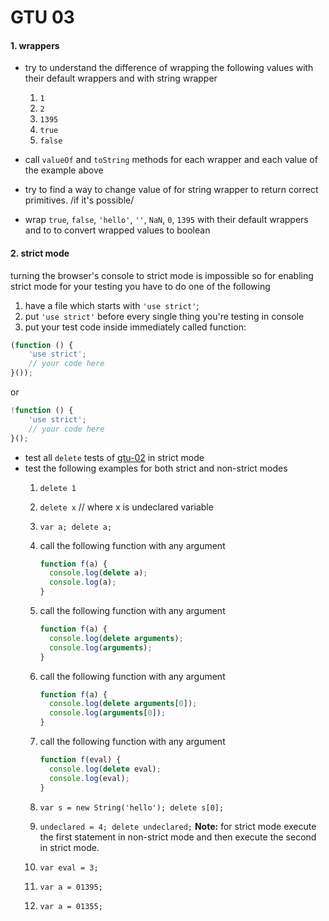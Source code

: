 # GTU 03

#### 1. wrappers

* try to understand the difference of wrapping the following values
with their default wrappers and with string wrapper
  1. `1`
  2. `2`
  3. `1395`
  4. `true`
  5. `false`

* call `valueOf` and `toString` methods for each wrapper and each value
  of the example above

* try to find a way to change value of for string wrapper to return
  correct primitives. /if it's possible/

* wrap `true`, `false`, `'hello'`, `''`, `NaN`, `0`, `1395` with their
  default wrappers and to to convert wrapped values to boolean

#### 2. strict mode

turning the browser's console to strict mode is impossible so for enabling
strict mode for your testing you have to do one of the following
1. have a file which starts with `'use strict'`;
2. put `'use strict'` before every single thing you're testing in console
3. put your test code inside immediately called function:
```javascript
(function () {
    'use strict';
    // your code here
}());
```
or
```javascript
!function () {
    'use strict';
    // your code here
}();
```
* test all `delete` tests of [gtu-02](../gtu-02) in strict mode
* test the following examples for both strict and non-strict modes
  1. `delete 1`
  2. `delete x` // where x is undeclared variable
  3. `var a; delete a;`
  4. call the following function with any argument

      ```javascript
      function f(a) {
        console.log(delete a);
        console.log(a);
      }
      ```

  5. call the following function with any argument

      ```javascript
      function f(a) {
        console.log(delete arguments);
        console.log(arguments);
      }
      ```

  6. call the following function with any argument

      ```javascript
      function f(a) {
        console.log(delete arguments[0]);
        console.log(arguments[0]);
      }
      ```

  7. call the following function with any argument

      ```javascript
      function f(eval) {
        console.log(delete eval);
        console.log(eval);
      }
      ```

  8. `var s = new String('hello'); delete s[0];`
  9. `undeclared = 4; delete undeclared;`
    **Note:** for strict mode execute the first statement in non-strict
    mode and then execute the second in strict mode.
  10. `var eval = 3;`
  11. `var a = 01395;`
  12. `var a = 01355;`
